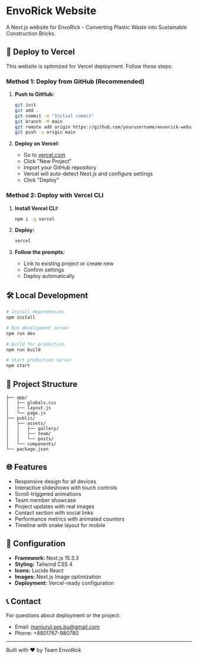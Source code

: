 # EnvoRick Website

A Next.js website for EnvoRick - Converting Plastic Waste into Sustainable Construction Bricks.

## 🚀 Deploy to Vercel

This website is optimized for Vercel deployment. Follow these steps:

### Method 1: Deploy from GitHub (Recommended)

1. **Push to GitHub:**
   ```bash
   git init
   git add .
   git commit -m "Initial commit"
   git branch -M main
   git remote add origin https://github.com/yourusername/envorick-website.git
   git push -u origin main
   ```

2. **Deploy on Vercel:**
   - Go to [vercel.com](https://vercel.com)
   - Click "New Project"
   - Import your GitHub repository
   - Vercel will auto-detect Next.js and configure settings
   - Click "Deploy"

### Method 2: Deploy with Vercel CLI

1. **Install Vercel CLI:**
   ```bash
   npm i -g vercel
   ```

2. **Deploy:**
   ```bash
   vercel
   ```

3. **Follow the prompts:**
   - Link to existing project or create new
   - Confirm settings
   - Deploy automatically

## 🛠️ Local Development

```bash
# Install dependencies
npm install

# Run development server
npm run dev

# Build for production
npm run build

# Start production server
npm start
```

## 📁 Project Structure

```
├── app/
│   ├── globals.css
│   ├── layout.js
│   └── page.js
├── public/
│   ├── assets/
│   │   ├── gallery/
│   │   ├── team/
│   │   └── posts/
│   └── components/
└── package.json
```

## 🌐 Features

- Responsive design for all devices
- Interactive slideshows with touch controls
- Scroll-triggered animations
- Team member showcase
- Project updates with real images
- Contact section with social links
- Performance metrics with animated counters
- Timeline with snake layout for mobile

## 🔧 Configuration

- **Framework:** Next.js 15.3.3
- **Styling:** Tailwind CSS 4
- **Icons:** Lucide React
- **Images:** Next.js Image optimization
- **Deployment:** Vercel-ready configuration

## 📞 Contact

For questions about deployment or the project:
- Email: manjurul.ses.bu@gmail.com
- Phone: +8801767-980780

---

Built with ❤️ by Team EnvoRick
